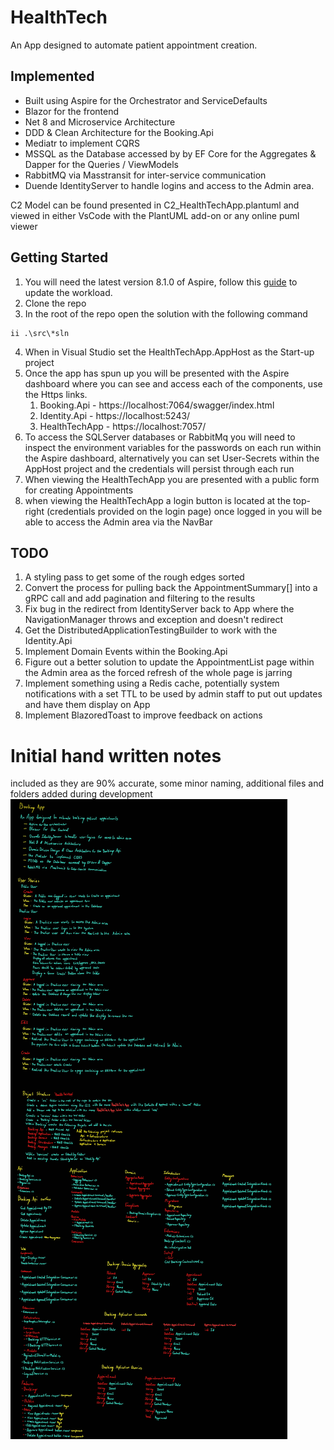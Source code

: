 # HealthTech
An App designed to automate patient appointment creation.

## Implemented
- Built using Aspire for the Orchestrator and ServiceDefaults
- Blazor for the frontend
- Net 8 and Microservice Architecture
- DDD & Clean Architecture for the Booking.Api
- Mediatr to implement CQRS
- MSSQL as the Database accessed by by EF Core for the Aggregates & Dapper for the Queries / ViewModels
- RabbitMQ via Masstransit for inter-service communication
- Duende IdentityServer to handle logins and access to the Admin area.

C2 Model can be found presented in C2_HealthTechApp.plantuml and viewed in either VsCode with the PlantUML add-on or any online puml viewer

## Getting Started

1. You will need the latest version 8.1.0 of Aspire, follow this [guide](https://learn.microsoft.com/en-us/dotnet/aspire/fundamentals/setup-tooling?tabs=windows&pivots=visual-studio) to update the workload.
1. Clone the repo
1. In the root of the repo open the solution with the following command
``` 
ii .\src\*sln
```
4. When in Visual Studio set the HealthTechApp.AppHost as the Start-up project
1. Once the app has spun up you will be presented with the Aspire dashboard where you can see and access each of the components, use the Https links.
   1. Booking.Api - https://localhost:7064/swagger/index.html
	1. Identity.Api - https://localhost:5243/
	1. HealthTechApp - https://localhost:7057/
1. To access the SQLServer databases or RabbitMq you will need to inspect the environment variables for the passwords on each run within the Aspire dashboard, alternatively you can set User-Secrets within the AppHost project and the credentials will persist through each run
1. When viewing the HealthTechApp you are presented with a public form for creating Appointments
1. when viewing the HealthTechApp a login button is located at the top-right (credentials provided on the login page) once logged in you will be able to access the Admin area via the NavBar


## TODO
1. A styling pass to get some of the rough edges sorted
1. Convert the process for pulling back the AppointmentSummary[] into a gRPC call and add pagination and filtering to the results
1. Fix bug in the redirect from IdentityServer back to App where the NavigationManager throws and exception and doesn't redirect
1. Get the DistributedApplicationTestingBuilder to work with the Identity.Api
1. Implement Domain Events within the Booking.Api
1. Figure out a better solution to update the AppointmentList page within the Admin area as the forced refresh of the whole page is jarring
1. Implement something using a Redis cache, potentially system notifications with a set TTL to be used by admin staff to put out updates and have them display on App
1. Implement BlazoredToast to improve feedback on actions


# Initial hand written notes
included as they are 90% accurate, some minor naming, additional files and folders added during development
![Notes](6BTechTestNotes.jpg)

